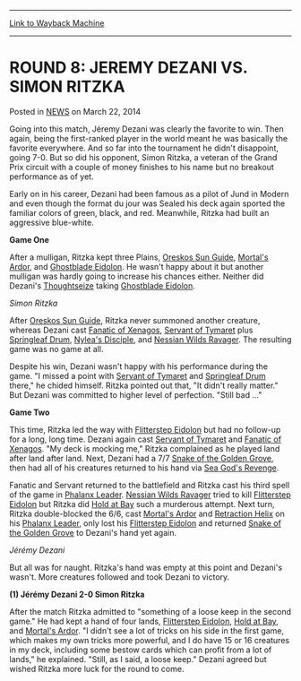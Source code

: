 
---
[Link to Wayback Machine](https://web.archive.org/web/20211017014457/https://magic.wizards.com/en/articles/archive/round-8-jeremy-dezani-vs-simon-ritzka-2014-08-21)

[_metadata_:description]:- "Going into this match, Jéremy Dezani was clearly the favorite to win. Then again, being the first-ranked player in the world meant he was basically the favorite everywhere. And so far into the tournament he didn't disappoint, going 7-0. But so did his opponent, Simon Ritzka, a veteran of the Grand Prix circuit with a couple of money finishes to his name but no breakout"
[_metadata_:generator]:- "Drupal 7 (http://drupal.org)"
[_metadata_:node]:- "260956"
[_metadata_:path_date]:- "2014-08-21"
[_metadata_:publish_date]:- "2014-03-22"
[_metadata_:source]:- "div-main-content"
[_metadata_:title]:- "ROUND 8: JEREMY DEZANI VS. SIMON RITZKA"
[_metadata_:wayback_capture_timestamp]:- "2021-10-17 01:44:57"
[_metadata_:wayback_raw_url]:- "https://web.archive.org/web/20211017014457id_/https://magic.wizards.com/en/articles/archive/round-8-jeremy-dezani-vs-simon-ritzka-2014-08-21"
[_metadata_:wayback_url]:- "https://magic.wizards.com/en/articles/archive/round-8-jeremy-dezani-vs-simon-ritzka-2014-08-21"
---


ROUND 8: JEREMY DEZANI VS. SIMON RITZKA
=======================================



 Posted in [NEWS](/en/articles)
 on March 22, 2014 










Going into this match, Jéremy Dezani was clearly the favorite to win. Then again, being the first-ranked player in the world meant he was basically the favorite everywhere. And so far into the tournament he didn't disappoint, going 7-0. But so did his opponent, Simon Ritzka, a veteran of the Grand Prix circuit with a couple of money finishes to his name but no breakout performance as of yet.


Early on in his career, Dezani had been famous as a pilot of Jund in Modern and even though the format du jour was Sealed his deck again sported the familiar colors of green, black, and red. Meanwhile, Ritzka had built an aggressive blue-white.


**Game One**

 After a mulligan, Ritzka kept three Plains, [Oreskos Sun Guide](https://gatherer.wizards.com/Pages/Card/Details.aspx?name=Oreskos+Sun+Guide), [Mortal's Ardor](https://gatherer.wizards.com/Pages/Card/Details.aspx?name=Mortal%27s+Ardor), and [Ghostblade Eidolon](https://gatherer.wizards.com/Pages/Card/Details.aspx?name=Ghostblade+Eidolon). He wasn't happy about it but another mulligan was hardly going to increase his chances either. Neither did Dezani's [Thoughtseize](https://gatherer.wizards.com/Pages/Card/Details.aspx?name=Thoughtseize) taking [Ghostblade Eidolon](https://gatherer.wizards.com/Pages/Card/Details.aspx?name=Ghostblade+Eidolon).






*Simon Ritzka*

  

 After [Oreskos Sun Guide](https://gatherer.wizards.com/Pages/Card/Details.aspx?name=Oreskos+Sun+Guide), Ritzka never summoned another creature, whereas Dezani cast [Fanatic of Xenagos](https://gatherer.wizards.com/Pages/Card/Details.aspx?name=Fanatic+of+Xenagos), [Servant of Tymaret](https://gatherer.wizards.com/Pages/Card/Details.aspx?name=Servant+of+Tymaret) plus [Springleaf Drum](https://gatherer.wizards.com/Pages/Card/Details.aspx?name=Springleaf+Drum), [Nylea's Disciple](https://gatherer.wizards.com/Pages/Card/Details.aspx?name=Nylea%27s+Disciple), and [Nessian Wilds Ravager](https://gatherer.wizards.com/Pages/Card/Details.aspx?name=Nessian+Wilds+Ravager). The resulting game was no game at all.




 Despite his win, Dezani wasn't happy with his performance during the game. "I missed a point with [Servant of Tymaret](https://gatherer.wizards.com/Pages/Card/Details.aspx?name=Servant+of+Tymaret) and [Springleaf Drum](https://gatherer.wizards.com/Pages/Card/Details.aspx?name=Springleaf+Drum) there," he chided himself. Ritzka pointed out that, "It didn't really matter." But Dezani was committed to higher level of perfection. "Still bad ..."



**Game Two**

 This time, Ritzka led the way with [Flitterstep Eidolon](https://gatherer.wizards.com/Pages/Card/Details.aspx?name=Flitterstep+Eidolon) but had no follow-up for a long, long time. Dezani again cast [Servant of Tymaret](https://gatherer.wizards.com/Pages/Card/Details.aspx?name=Servant+of+Tymaret) and [Fanatic of Xenagos](https://gatherer.wizards.com/Pages/Card/Details.aspx?name=Fanatic+of+Xenagos). "My deck is mocking me," Ritzka complained as he played land after land after land. Next, Dezani had a 7/7 [Snake of the Golden Grove](https://gatherer.wizards.com/Pages/Card/Details.aspx?name=Snake+of+the+Golden+Grove), then had all of his creatures returned to his hand via [Sea God's Revenge](https://gatherer.wizards.com/Pages/Card/Details.aspx?name=Sea+God%27s+Revenge).




 Fanatic and Servant returned to the battlefield and Ritzka cast his third spell of the game in [Phalanx Leader](https://gatherer.wizards.com/Pages/Card/Details.aspx?name=Phalanx+Leader). [Nessian Wilds Ravager](https://gatherer.wizards.com/Pages/Card/Details.aspx?name=Nessian+Wilds+Ravager) tried to kill [Flitterstep Eidolon](https://gatherer.wizards.com/Pages/Card/Details.aspx?name=Flitterstep+Eidolon) but Ritzka did [Hold at Bay](https://gatherer.wizards.com/Pages/Card/Details.aspx?name=Hold+at+Bay) such a murderous attempt. Next turn, Ritzka double-blocked the 6/6, cast [Mortal's Ardor](https://gatherer.wizards.com/Pages/Card/Details.aspx?name=Mortal%27s+Ardor) and [Retraction Helix](https://gatherer.wizards.com/Pages/Card/Details.aspx?name=Retraction+Helix) on his [Phalanx Leader](https://gatherer.wizards.com/Pages/Card/Details.aspx?name=Phalanx+Leader), only lost his [Flitterstep Eidolon](https://gatherer.wizards.com/Pages/Card/Details.aspx?name=Flitterstep+Eidolon) and returned [Snake of the Golden Grove](https://gatherer.wizards.com/Pages/Card/Details.aspx?name=Snake+of+the+Golden+Grove) to Dezani's hand yet again.






*Jérémy Dezani*

  
But all was for naught. Ritzka's hand was empty at this point and Dezani's wasn't. More creatures followed and took Dezani to victory.


**(1) Jérémy Dezani 2-0 Simon Ritzka**

 After the match Ritzka admitted to "something of a loose keep in the second game." He had kept a hand of four lands, [Flitterstep Eidolon](https://gatherer.wizards.com/Pages/Card/Details.aspx?name=Flitterstep+Eidolon), [Hold at Bay](https://gatherer.wizards.com/Pages/Card/Details.aspx?name=Hold+at+Bay), and [Mortal's Ardor](https://gatherer.wizards.com/Pages/Card/Details.aspx?name=Mortal%27s+Ardor). "I didn't see a lot of tricks on his side in the first game, which makes my own tricks more powerful, and I do have 15 or 16 creatures in my deck, including some bestow cards which can profit from a lot of lands," he explained. "Still, as I said, a loose keep." Dezani agreed but wished Ritzka more luck for the round to come.








